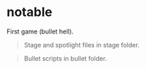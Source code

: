 # notable
First game (bullet hell).

> Stage and spotlight files in stage folder.

> Bullet scripts in bullet folder.
